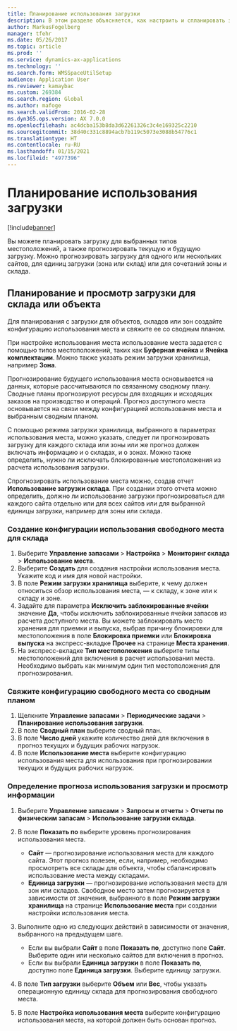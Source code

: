 ```yaml
---
title: Планирование использования загрузки
description: В этом разделе объясняется, как настроить и спланировать загрузку для склада.
author: MarkusFogelberg
manager: tfehr
ms.date: 05/26/2017
ms.topic: article
ms.prod: ''
ms.service: dynamics-ax-applications
ms.technology: ''
ms.search.form: WMSSpaceUtilSetup
audience: Application User
ms.reviewer: kamaybac
ms.custom: 269384
ms.search.region: Global
ms.author: mafoge
ms.search.validFrom: 2016-02-28
ms.dyn365.ops.version: AX 7.0.0
ms.openlocfilehash: ac4dcba153b8da3d62261326c3c4e169325c2210
ms.sourcegitcommit: 38d40c331c8894acb7b119c5073e3088b54776c1
ms.translationtype: HT
ms.contentlocale: ru-RU
ms.lasthandoff: 01/15/2021
ms.locfileid: "4977396"
---
```

# <a name="schedule-load-utilization"></a>Планирование использования загрузки

[!include[banner](../includes/banner.md)]

Вы можете планировать загрузку для выбранных типов местоположений, а также прогнозировать текущую и будущую загрузку. Можно прогнозировать загрузку для одного или нескольких сайтов, для единиц загрузки (зона или склад) или для сочетаний зоны и склада.

## <a name="schedule-and-view-the-load-for-a-warehouse-or-site"></a>Планирование и просмотр загрузки для склада или объекта

Для планирования с загрузки для объектов, складов или зон создайте конфигурацию использования места и свяжите ее со сводным планом.

При настройке использования места использование места задается с помощью типов местоположений, таких как **Буферная ячейка** и **Ячейка комплектации**. Можно также указать режим загрузки хранилища, например **Зона**.

Прогнозирование будущего использования места основывается на данных, которые рассчитываются по связанному сводному плану. Сводные планы прогнозируют ресурсы для входящих и исходящих заказов на производство и операций. Прогноз доступного места основывается на связи между конфигурацией использования места и выбранным сводным планом.

С помощью режима загрузки хранилища, выбранного в параметрах использования места, можно указать, следует ли прогнозировать загрузку для каждого склада или зоны или же прогноз должен включать информацию и о складах, и о зонах. Можно также определить, нужно ли исключать блокированные местоположения из расчета использования загрузки.

Спрогнозировать использование места можно, создав отчет **Использование загрузки склада**. При создании этого отчета можно определить, должно ли использование загрузки прогнозироваться для каждого сайта отдельно или для всех сайтов или для выбранной единицы загрузки, например для зоны или склада.

### <a name="create-a-space-utilization-setup-for-a-warehouse"></a>Создание конфигурации использования свободного места для склада

1. Выберите **Управление запасами** \> **Настройка** \> **Мониторинг склада** \> **Использование места**.
2. Выберите **Создать** для создания настройки использования места. Укажите код и имя для новой настройки.
3. В поле **Режим загрузки хранилища** выберите, к чему должен относиться обзор использования места, — к складу, к зоне или к складу и зоне.
4. Задайте для параметра **Исключить заблокированные ячейки** значение **Да**, чтобы исключить заблокированные ячейки запасов из расчета доступного места. Вы можете заблокировать место хранения для приемки и выпуска, выбрав причину блокировки для местоположения в поле **Блокировка приемки** или **Блокировка выпуска** на экспресс-вкладке **Прочее** на странице **Места хранения**.
5. На экспресс-вкладке **Тип местоположения** выберите типы местоположений для включения в расчет использования места. Необходимо выбрать как минимум один тип местоположения для прогнозирования.

### <a name="associate-a-space-utilization-setup-with-a-master-plan"></a>Свяжите конфигурацию свободного места со сводным планом

1. Щелкните **Управление запасами** \> **Периодические задачи** \> **Планирование использования загрузки**.
2. В поле **Сводный план** выберите сводный план.
3. В поле **Число дней** укажите количество дней для включения в прогноз текущих и будущих рабочих нагрузок.
4. В поле **Использование места** выберите конфигурацию использования места для использования при прогнозировании текущих и будущих рабочих нагрузок.

### <a name="specify-the-load-utilization-projection-and-view-information"></a>Определение прогноза использования загрузки и просмотр информации

1. Выберите **Управление запасами** \> **Запросы и отчеты** \> **Отчеты по физическим запасам** \> **Использование загрузки склада**.
2. В поле **Показать по** выберите уровень прогнозирования использования места.

    - **Сайт** — прогнозирование использования места для каждого сайта. Этот прогноз полезен, если, например, необходимо просмотреть все склады для объекта, чтобы сбалансировать использование места между складами.
    - **Единица загрузки** — прогнозирование использования места для зон или складов. Свободное место затем прогнозируется в зависимости от значения, выбранного в поле **Режим загрузки хранилища** на странице **Использование места** при создании настройки использования места.

3. Выполните одно из следующих действий в зависимости от значения, выбранного на предыдущем шаге.

    - Если вы выбрали **Сайт** в поле **Показать по**, доступно поле **Сайт**. Выберите один или несколько сайтов для включения в прогноз.
    - Если вы выбрали **Единица загрузки** в поле **Показать по**, доступно поле **Единица загрузки**. Выберите единицу загрузки.

4. В поле **Тип загрузки** выберите **Объем** или **Вес**, чтобы указать операционную единицу склада для прогнозирования свободного места.
5. В поле **Настройка использования места** выберите конфигурацию использования места, на которой должен быть основан прогноз.
